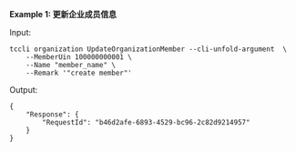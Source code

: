 **Example 1: 更新企业成员信息**



Input: 

```
tccli organization UpdateOrganizationMember --cli-unfold-argument  \
    --MemberUin 100000000001 \
    --Name "member_name" \
    --Remark '"create member"'
```

Output: 
```
{
    "Response": {
        "RequestId": "b46d2afe-6893-4529-bc96-2c82d9214957"
    }
}
```

